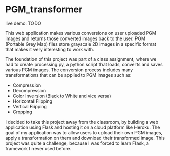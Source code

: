 # PGM_transformer

live demo: TODO

This web application makes various conversions on user uploaded PGM images and returns those converted images back to the user. PGM (Portable Grey Map) files store grayscale 2D images in a specific format that makes it very interesting to work with. 

The foundation of this project was part of a class assignment, where we had to create processing.py, a python script that loads, converts and saves various PGM images. The conversion process includes many transformations that can be applied to PGM images such as:
* Compression
* Decompression
* Color Inversion (Black to White and vice versa)
* Horizontal Flipping
* Vertical Flipping
* Cropping

I decided to take this project away from the classroom, by building a web application using Flask and hosting it on a cloud platform like Heroku. The goal of my application was to allow users to upload their own PGM images, apply a transformation on them and download their transformed image. This project was quite a challenge, because I was forced to learn Flask, a framework I never used before. 
